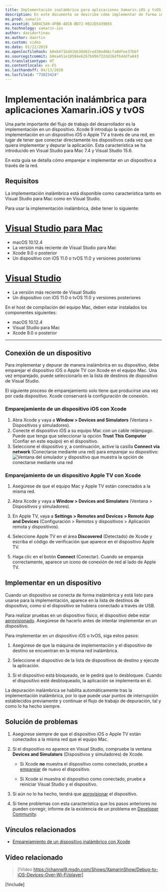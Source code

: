 ```yaml
---
title: Implementación inalámbrica para aplicaciones Xamarin.iOS y tvOS
description: En este documento se describe cómo implementar de forma inalámbrica una aplicación Xamarin.iOS en un dispositivo iOS desde Visual Studio para Mac o Visual Studio 2019.
ms.prod: xamarin
ms.assetid: 5AB4C5A9-4FBB-4DCB-BD72-0022D5439E65
ms.technology: xamarin-ios
author: davidortinau
ms.author: daortin
ms.custom: video
ms.date: 01/22/2019
ms.openlocfilehash: b0eb471bd41bb38d62ced38ed66cfa0dfee37bbf
ms.sourcegitcommit: b0ea451e18504e6267b896732dd26df64ddfa843
ms.translationtype: HT
ms.contentlocale: es-ES
ms.lasthandoff: 04/13/2020
ms.locfileid: "73023424"
---
```

# <a name="wireless-deployment-for-xamarinios-and-tvos-apps"></a>Implementación inalámbrica para aplicaciones Xamarin.iOS y tvOS

Una parte importante del flujo de trabajo del desarrollador es la implementación en un dispositivo. Xcode 9 introdujo la opción de implementación en un dispositivo iOS o Apple TV a través de una red, en lugar de tener que conectar directamente los dispositivos cada vez que quiera implementar y depurar la aplicación. Esta característica se ha introducido en Visual Studio para Mac 7.4 y Visual Studio 15.6.

En esta guía se detalla cómo emparejar e implementar en un dispositivo a través de la red.

## <a name="requirements"></a>Requisitos

La implementación inalámbrica está disponible como característica tanto en Visual Studio para Mac como en Visual Studio.

Para usar la implementación inalámbrica, debe tener lo siguiente:

# <a name="visual-studio-for-mac"></a>[Visual Studio para Mac](#tab/macos)

- macOS 10.12.4
- La versión más reciente de Visual Studio para Mac
- Xcode 9.0 o posterior
- Un dispositivo con iOS 11.0 o tvOS 11.0 y versiones posteriores

# <a name="visual-studio"></a>[Visual Studio](#tab/windows)

- La versión más reciente de Visual Studio
- Un dispositivo con iOS 11.0 o tvOS 11.0 y versiones posteriores

En el host de compilación del equipo Mac, deben estar instalados los componentes siguientes:

- macOS 10.12.4
- Visual Studio para Mac
- Xcode 9.0 o posterior

-----

## <a name="connecting-a-device"></a>Conexión de un dispositivo

Para implementar y depurar de manera inalámbrica en su dispositivo, debe emparejar el dispositivo iOS o Apple TV con Xcode en el equipo Mac. Una vez emparejado, puede seleccionarlo en la lista de destinos de dispositivo de Visual Studio. 

El siguiente proceso de emparejamiento solo tiene que producirse una vez por cada dispositivo. Xcode conservará la configuración de conexión.

<a name="pair" />

### <a name="pairing-an-ios-device-with-xcode"></a>Emparejamiento de un dispositivo iOS con Xcode

1. Abra Xcode y vaya a **Window > Devices and Simulators** (Ventana > Dispositivos y simuladores).
2. Conecte el dispositivo iOS a su equipo Mac con un cable relámpago. Puede que tenga que seleccionar la opción **Trust This Computer** (Confiar en este equipo) en el dispositivo.
3. Seleccione el dispositivo y, a continuación, active la casilla **Connect via network** (Conectarse mediante una red) para emparejar su dispositivo:  ![Ventana del simulador y dispositivo que muestra la opción de conectarse mediante una red](wireless-deployment-images/image2.png)

### <a name="pairing-an-apple-tv-with-xcode"></a>Emparejamiento de un dispositivo Apple TV con Xcode

1. Asegúrese de que el equipo Mac y Apple TV están conectados a la misma red.

2. Abra Xcode y vaya a **Window > Devices and Simulators** (Ventana > Dispositivos y simuladores).

3. En Apple TV, vaya a **Settings > Remotes and Devices > Remote App and Devices** (Configuración > Remotos y dispositivos > Aplicación remota y dispositivos).

4. Seleccione Apple TV en el área **Discovered** (Detectado) de Xcode y escriba el código de verificación que aparece en el dispositivo Apple TV.

5. Haga clic en el botón **Connect** (Conectar). Cuando se empareja correctamente, aparece un icono de conexión de red al lado de Apple TV.

## <a name="deploy-to-a-device"></a>Implementar en un dispositivo

Cuando un dispositivo se conecta de forma inalámbrica y está listo para usarse para la implementación, aparece en la lista de destinos de dispositivo, como si el dispositivo se hubiera conectado a través de USB.

Para realizar pruebas en un dispositivo físico, el dispositivo debe estar [aprovisionado](~/ios/get-started/installation/device-provisioning/index.md). Asegúrese de hacerlo antes de intentar implementar en un dispositivo. 

Para implementar en un dispositivo iOS o tvOS, siga estos pasos:

1. Asegúrese de que la máquina de implementación y el dispositivo de destino se encuentran en la misma red inalámbrica. 

2. Seleccione el dispositivo de la lista de dispositivos de destino y ejecute la aplicación.

3. Si el dispositivo está bloqueado, se le pedirá que lo desbloquee. Cuando el dispositivo esté desbloqueado, la aplicación se implementa en él.

La depuración inalámbrica se habilita automáticamente tras la implementación inalámbrica, por lo que puede usar puntos de interrupción establecidos previamente y continuar el flujo de trabajo de depuración, tal y como lo ha hecho siempre.

## <a name="troubleshooting"></a>Solución de problemas

1. Asegúrese siempre de que el dispositivo iOS o Apple TV están conectados a la misma red que el equipo Mac.

2. Si el dispositivo no aparece en Visual Studio, compruebe la ventana **Devices and Simulators** (Dispositivos y simuladores) de Xcode. 

    - Si Xcode **no** muestra el dispositivo como conectado, pruebe a [emparejar](#pair) de nuevo el dispositivo.

    - Si Xcode sí muestra el dispositivo como conectado, pruebe a reiniciar Visual Studio y el dispositivo.

3. Si aún no lo ha hecho, tendrá que [aprovisionar](~/ios/get-started/installation/device-provisioning/index.md) el dispositivo.

4. Si tiene problemas con esta característica que los pasos anteriores no pueden corregir, informe de la existencia de un problema en [Developer Community](https://developercommunity.visualstudio.com/spaces/41/index.html).

## <a name="related-links"></a>Vínculos relacionados

- [Emparejamiento de un dispositivo inalámbrico con Xcode](https://help.apple.com/xcode/mac/9.0/index.html?localePath=en.lproj#/devbc48d1bad)

## <a name="related-video"></a>Vídeo relacionado

> [!Video https://channel9.msdn.com/Shows/XamarinShow/Debug-to-iOS-Devices-Over-Wi-Fi/player]

[!include[](~/essentials/includes/xamarin-show-essentials.md)]
